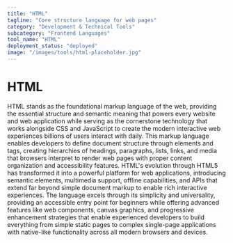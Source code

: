 ```yaml
---
title: "HTML"
tagline: "Core structure language for web pages"
category: "Development & Technical Tools"
subcategory: "Frontend Languages"
tool_name: "HTML"
deployment_status: "deployed"
image: "/images/tools/html-placeholder.jpg"
---
```


# HTML

HTML stands as the foundational markup language of the web, providing the essential structure and semantic meaning that powers every website and web application while serving as the cornerstone technology that works alongside CSS and JavaScript to create the modern interactive web experiences billions of users interact with daily. This markup language enables developers to define document structure through elements and tags, creating hierarchies of headings, paragraphs, lists, links, and media that browsers interpret to render web pages with proper content organization and accessibility features. HTML's evolution through HTML5 has transformed it into a powerful platform for web applications, introducing semantic elements, multimedia support, offline capabilities, and APIs that extend far beyond simple document markup to enable rich interactive experiences. The language excels through its simplicity and universality, providing an accessible entry point for beginners while offering advanced features like web components, canvas graphics, and progressive enhancement strategies that enable experienced developers to build everything from simple static pages to complex single-page applications with native-like functionality across all modern browsers and devices.